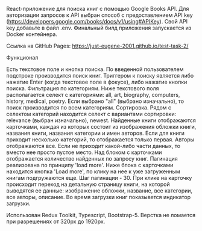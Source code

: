 React-приложение для поиска книг с помощью Google Books API. Для авторизации запросов к API выбран способ с предоставлением API key (https://developers.google.com/books/docs/v1/using#APIKey). Свой API key добавьте в файл .env. 
Финальный билд приложения запускается из Docker контейнера.

Ссылка на GitHub Pages:
https://just-eugene-2001.github.io/test-task-2/

Функционал

Есть текстовое поле и кнопка поиска. По введенной пользователем подстроке производится поиск книг. Триггером к поиску является либо нажатие Enter (когда текстовое поле в фокусе), либо нажатие кнопки поиска.
Фильтрация по категориям. Ниже текстового поля располагается селект с категориями: all, art, biography, computers, history, medical, poetry. Если выбрано "all" (выбрано изначально), то поиск производится по всем категориям.
Сортировка. Рядом с селектом категорий находится селект с вариантами сортировки: relevance (выбран изначально), newest.
Найденные книги отображаются карточками, каждая из которых состоит из изображения обложки книги, названия книги, названия категории и имен авторов. Если для книги приходит несколько категорий, то отображается только первая. Авторы отображаются все. Если не приходит какой-либо части данных, то вместо нее просто пустое место.
Над блоком с карточками отображается количество найденных по запросу книг.
Пагинация реализована по принципу 'load more'. Ниже блока с карточками находится кнопка 'Load more', по клику на нее к уже загруженным книгам подгружаются еще. Шаг пагинации - 30.
При клике на карточку происходит переход на детальную страницу книги, на которой выводятся ее данные: изображение обложки, название, все категории, все авторы, описание.
Во время загрузки книг показывется индикатор загрузки.

Использован Redux Toolkit, Typescript, Bootstrap-5.
Верстка не ломается при разрешениях от 320px до 1920px.
